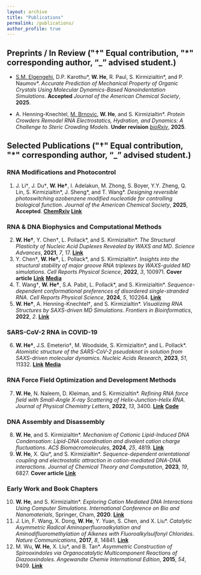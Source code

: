 ```yaml
---
layout: archive
title: "Publications"
permalink: /publications/
author_profile: true
---
```


## Preprints / In Review ("†" Equal contribution, "*" corresponding author, “_” advised student.)

- <ins>S.M. Elgengehi</ins>, D.P. Karothu\*, **W. He**, R. Paul, S. Kirmizialtin\*, and P. Naumov\*. *Accurate Prediction of Mechanical
Property of Organic Crystals Using Molecular Dynamics-Based Nanoindentation Simulations*. **Accepted** *Journal of the American Chemical Society*, **2025**.

- A. Henning-Knechtel, <ins>M. Brnovic</ins>, **W. He**, and S. Kirmizialtin\*. *Protein Crowders Remodel RNA Electrostatics,
Hydration, and Dynamics: A Challenge to Steric Crowding Models*. **Under revision** *<a href="https://www.biorxiv.org/content/10.1101/2025.09.25.678182v1" target="_blank" rel="noopener">bioRxiv</a>*, **2025**.

## Selected Publications ("†" Equal contribution, "*" corresponding author, “_” advised student.)

### RNA Modifications and Photocontrol

<ol start="1">
<li>J. Li†, J. Du†, <b>W. He†</b>, I. Adelakun, M. Zhong, S. Boyer, Y.Y. Zheng, Q. Lin, S. Kirmizialtin*, J. Sheng*, and T. Wang*. <i>Designing reversible photoswitching azobenzene modified nucleotide for controlling biological function</i>. <i>Journal of the American Chemical Society</i>, <b>2025</b>, <b>Accepted</b>. <b><a href="https://chemrxiv.org/engage/chemrxiv/article-details/67a125dd81d2151a0212bcc4">ChemRxiv</a></b> <b><a href="https://pubs.acs.org/doi/10.1021/jacs.5c03252">Link</a></b></li>
</ol>

### RNA & DNA Biophysics and Computational Methods

<ol start="2">
<li><b>W. He†</b>, Y. Chen†, L. Pollack*, and S. Kirmizialtin*. <i>The Structural Plasticity of Nucleic Acid Duplexes Revealed by WAXS and MD</i>. <i>Science Advances</i>, <b>2021</b>, <i>7</i>, 17. <b><a href="https://www.science.org/doi/10.1126/sciadv.abf6106">Link</a></b></li>

<li>Y. Chen†, <b>W. He†</b>, L. Pollack*, and S. Kirmizialtin*. <i>Insights into the structural stability of major groove RNA triplexes by WAXS-guided MD simulations</i>. <i>Cell Reports Physical Science</i>, <b>2022</b>, <i>3</i>, 100971. <b>Cover article</b> <b><a href="https://www.cell.com/cell-reports-physical-science/fulltext/S2666-3864(22)00257-0">Link</a></b> <b><a href="https://www.natureasia.com/en/nmiddleeast/article/10.1038/nmiddleeast.2022.41">Media</a></b></li>

<li>T. Wang†, <b>W. He†</b>, S.A. Pabit, L. Pollack*, and S. Kirmizialtin*. <i>Sequence-dependent conformational preferences of disordered single-stranded RNA</i>. <i>Cell Reports Physical Science</i>, <b>2024</b>, <i>5</i>, 102264. <b><a href="https://www.cell.com/cell-reports-physical-science/fulltext/S2666-3864(24)00569-1">Link</a></b></li>

<li><b>W. He†</b>, A. Henning-Knechtel†, and S. Kirmizialtin*. <i>Visualizing RNA Structures by SAXS-driven MD Simulations</i>. <i>Frontiers in Bioinformatics</i>, <b>2022</b>, <i>2</i>. <b><a href="https://www.frontiersin.org/journals/bioinformatics/articles/10.3389/fbinf.2022.781949/full">Link</a></b></li>
</ol>

### SARS-CoV-2 RNA in COVID-19

<ol start="6">
<li><b>W. He†</b>, J.S. Emeterio†, M. Woodside, S. Kirmizialtin*, and L. Pollack*. <i>Atomistic structure of the SARS-CoV-2 pseudoknot in solution from SAXS-driven molecular dynamics</i>. <i>Nucleic Acids Research</i>, <b>2023</b>, <i>51</i>, 11332. <b><a href="https://academic.oup.com/nar/article/51/20/11332/7306679">Link</a></b> <b><a href="https://www.bnl.gov/newsroom/news.php?a=221744">Media</a></b></li>
</ol>

### RNA Force Field Optimization and Development Methods

<ol start="7">
<li><b>W. He</b>, N. Naleem, D. Kleiman, and S. Kirmizialtin*. <i>Refining RNA force field with Small-Angle X-ray Scattering of Helix-Junction-Helix RNA</i>. <i>Journal of Physical Chemistry Letters</i>, <b>2022</b>, <i>13</i>, 3400. <b><a href="https://pubs.acs.org/doi/10.1021/acs.jpclett.2c00359">Link</a></b> <b><a href="https://gitlab.com/KirmizialtinLab/hb_cufix">Code</a></b></li>
</ol>

### DNA Assembly and Disassembly

<ol start="8">
<li><b>W. He</b>, and S. Kirmizialtin*. <i>Mechanism of Cationic Lipid-Induced DNA Condensation: Lipid-DNA coordination and divalent cation charge fluctuations</i>. <i>ACS Biomacromolecules</i>, <b>2024</b>, <i>25</i>, 4819. <b><a href="https://pubs.acs.org/doi/10.1021/acs.biomac.4c00192">Link</a></b></li>

<li><b>W. He</b>, X. Qiu*, and S. Kirmizialtin*. <i>Sequence-dependent orientational coupling and electrostatic attraction in cation-mediated DNA-DNA interactions</i>. <i>Journal of Chemical Theory and Computation</i>, <b>2023</b>, <i>19</i>, 6827. <b>Cover article</b> <b><a href="https://pubs.acs.org/doi/10.1021/acs.jctc.3c00520">Link</a></b></li>
</ol>

### Early Work and Book Chapters

<ol start="10">
<li><b>W. He</b>, and S. Kirmizialtin*. <i>Exploring Cation Mediated DNA Interactions Using Computer Simulations</i>. <i>International Conference on Bio and Nanomaterials</i>, Springer, Cham, <b>2020</b>. <b><a href="https://link.springer.com/chapter/10.1007/978-3-030-47705-9_6">Link</a></b></li>

<li>J. Lin, F. Wang, X. Dong, <b>W. He</b>, Y. Yuan, S. Chen, and X. Liu*. <i>Catalytic Asymmetric Radical Aminoperfluoroalkylation and Aminodifluoromethylation of Alkenes with Fluoroalkylsulfonyl Chlorides</i>. <i>Nature Communications</i>, <b>2017</b>, <i>8</i>, 14841. <b><a href="https://www.nature.com/articles/ncomms14841">Link</a></b></li>

<li>M. Wu, <b>W. He</b>, X. Liu*, and B. Tan*. <i>Asymmetric Construction of Spirooxindoles via Organocatalytic Multicomponent Reactions of Diazooxindoles</i>. <i>Angewandte Chemie International Edition</i>, <b>2015</b>, <i>54</i>, 9409. <b><a href="https://onlinelibrary.wiley.com/doi/10.1002/anie.201504640">Link</a></b></li>
</ol>



